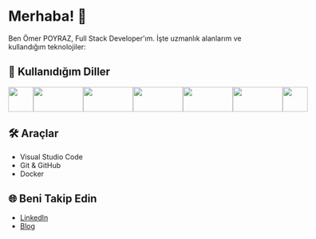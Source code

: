 # Merhaba! 👋

Ben Ömer POYRAZ, Full Stack Developer'ım. İşte uzmanlık alanlarım ve kullandığım teknolojiler:

## 🚀 Kullanıdığım Diller
<div style="display: flex; justify-content: flex-start; align-items: center;">
  <div>
    <img src="https://img.shields.io/badge/-C%23-239120?logo=c-sharp&logoColor=white" width="50" height="50" />
  </div>

  <div>
    <img src="https://img.shields.io/badge/-NET%20Core-512BD4?logo=.net&logoColor=white" width="100" height="50" />
  </div>

  <div>
    <img src="https://img.shields.io/badge/-React.js-61DAFB?logo=react&logoColor=black" width="100" height="50" />
  </div>

  <div>
    <img src="https://img.shields.io/badge/-Next.js-000000?logo=next.js&logoColor=white" width="100" height="50" />
  </div>

  <div>
    <img src="https://img.shields.io/badge/-React%20Native-61DAFB?logo=react&logoColor=black" width="100" height="50" />
  </div>

  <div>
    <img src="https://img.shields.io/badge/-Flutter-02569B?logo=flutter&logoColor=white" width="100" height="50" />
  </div>

  <div>
    <img src="https://img.shields.io/badge/-Cordova-8E4A8B?logo=apache-cordova&logoColor=white" width="50" height="50" />
  </div>
</div>

## 🛠️ Araçlar
- Visual Studio Code
- Git & GitHub
- Docker

## 🌐 Beni Takip Edin
- [LinkedIn](https://www.linkedin.com/in/username/)
- [Blog](https://www.blogadresiniz.com)